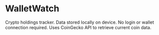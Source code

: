 # WalletWatch
Crypto holdings tracker. 
Data stored locally on device. 
No login or wallet connection required.
Uses CoinGecko API to retrieve current coin data.
